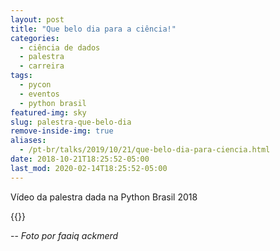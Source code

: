 ```yaml
---
layout: post
title: "Que belo dia para a ciência!"
categories:
  - ciência de dados
  - palestra
  - carreira
tags:
  - pycon
  - eventos
  - python brasil
featured-img: sky
slug: palestra-que-belo-dia
remove-inside-img: true
aliases: 
  - /pt-br/talks/2019/10/21/que-belo-dia-para-ciencia.html
date: 2018-10-21T18:25:52-05:00
last_mod: 2020-02-14T18:25:52-05:00
---
```


Vídeo da palestra dada na Python Brasil 2018

<!--more-->
{{<youtube URBE9PyGclU>}}

--
*Foto por faaiq ackmerd*